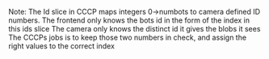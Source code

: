 Note: The Id slice in CCCP maps integers 0->numbots to camera defined ID numbers.
      The frontend only knows the bots id in the form of the index in this ids slice
      The camera only knows the distinct id it gives the blobs it sees
      The CCCPs jobs is to keep those two numbers in check, and assign the right values to the correct index
